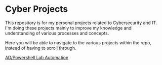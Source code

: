 # Cyber Projects

This repository is for my personal projects related to Cybersecurity and IT. I'm doing these projects mainly to improve my knowledge and understanding of various processes and concepts. 

Here you will be able to navigate to the various projects within the repo, instead of having to scroll through.

[AD/Powershell Lab Automation](https://github.com/semeds/cyber-projects/tree/main/AD%20Powershell%20Lab)

